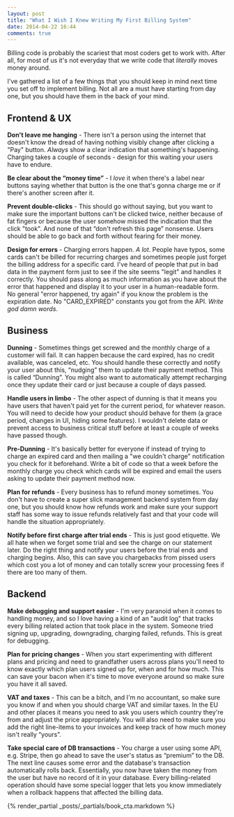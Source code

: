 ```yaml
---
layout: post
title: "What I Wish I Knew Writing My First Billing System"
date: 2014-04-22 16:44
comments: true
---
```


Billing code is probably the scariest that most coders get to work with. After all, for most of us it's not everyday that we write code that *literally* moves money around.

I've gathered a list of a few things that you should keep in mind next time you set off to implement billing. Not all are a must have starting from day one, but you should have them in the back of your mind.

## Frontend & UX

**Don't leave me hanging** - There isn't a person using the internet that doesn't know the dread of having nothing visibly change after clicking a "Pay" button. *Always* show a clear indication that something's happening. Charging takes a couple of seconds - design for this waiting your users have to endure.

**Be clear about the “money time”** - I *love* it when there's a label near buttons saying whether that button is the one that's gonna charge me or if there's another screen after it.

**Prevent double-clicks** - This should go without saying, but you want to make sure the important buttons can't be clicked twice, neither because of fat fingers or because the user somehow missed the indication that the click "took". And none of that “don't refresh this page” nonsense. Users should be able to go back and forth without fearing for their money.

**Design for errors** - Charging errors happen. *A lot*. People have typos, some cards can't be billed for recurring charges and sometimes people just forget the billing address for a specific card. I've heard of people that put in bad data in the payment form just to see if the site seems "legit" and handles it correctly. You should pass along as much information as you have about the error that happened and display it to your user in a human-readable form. No general "error happened, try again" if you know the problem is the expiration date. No "CARD_EXPIRED" constants you got from the API. *Write god damn words*.


## Business

**Dunning** - Sometimes things get screwed and the monthly charge of a customer will fail. It can happen because the card expired, has no credit available, was canceled, etc. You should handle these correctly and notify your user about this, “nudging” them to update their payment method. This is called “Dunning”. You might also want to automatically attempt recharging once they update their card or just because a couple of days passed.

**Handle users in limbo** - The other aspect of dunning is that it means you have users that haven't paid yet for the current period, for whatever reason. You will need to decide how your product should behave for them (a grace period, changes in UI, hiding some features). I wouldn't delete data or prevent access to business critical stuff before at least a couple of weeks have passed though.

**Pre-Dunning** - It's basically better for everyone if instead of trying to charge an expired card and then mailing a "we couldn't charge" notification you check for it beforehand. Write a bit of code so that a week before the monthly charge you check which cards will be expired and email the users asking to update their payment method now.

**Plan for refunds** - Every business has to refund money sometimes. You don't have to create a super slick management backend system from day one, but you should know how refunds work and make sure your support staff has some way to issue refunds relatively fast and that your code will handle the situation appropriately. 

**Notify before first charge after trial ends** - This is just good etiquette. We all hate when we forget some trial and see the charge on our statement later. Do the right thing and notify your users before the trial ends and charging begins. Also, this can save you chargebacks from pissed users which cost you a lot of money and can totally screw your processing fees if there are too many of them.

## Backend

**Make debugging and support easier** - I'm very paranoid when it comes to handling money, and so I love having a kind of an "audit log" that tracks every billing related action that took place in the system. Someone tried signing up, upgrading, downgrading, charging failed, refunds. This is great for debugging.

**Plan for pricing changes** - When you start experimenting with different plans and pricing and need to grandfather users across plans you'll need to know exactly which plan users signed up for, when and for how much. This can save your bacon when it's time to move everyone around so make sure you have it all saved.

**VAT and taxes** - This can be a bitch, and I'm no accountant, so make sure you know if and when you should charge VAT and similar taxes. In the EU and other places it means you need to ask you users which country they're from and adjust the price appropriately. You will also need to make sure you add the right line-items to your invoices and keep track of how much money isn't really “yours”.

**Take special care of DB transactions** - You charge a user using some API, e.g. Stripe, then go ahead to save the user's status as “premium” to the DB. The next line causes some error and the database's transaction automatically rolls back. Essentially, you now have taken the money from the user but have no record of it in your database. Every billing-related operation should have some special logger that lets you know immediately when a rollback happens that affected the billing data.

{% render_partial _posts/_partials/book_cta.markdown %}
